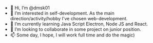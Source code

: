- 👋 Hi, I’m @dmsk01
- 👀 I’m interested in self-development. As the main direction/activity/hobby I've chosen web-development.
- 🌱 I’m currently learning Java Script Electron, Node JS and React.
- 💞️ I’m looking to collaborate in some project on junior position.
- 📫 Some day, I hope, I will work full time and do the magic)

<!---
dmsk01/dmsk01 is a ✨ special ✨ repository because its `README.md` (this file) appears on your GitHub profile.
You can click the Preview link to take a look at your changes.
--->

